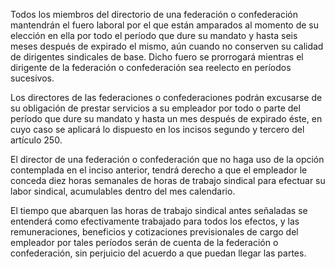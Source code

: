 Todos los miembros del directorio de una federación o confederación mantendrán el fuero laboral por el que están amparados al momento de su elección en ella por todo el período que dure su mandato y hasta seis meses después de expirado el mismo, aún cuando no conserven su calidad de dirigentes sindicales de base. Dicho fuero se prorrogará mientras el dirigente de la federación o confederación sea reelecto en períodos sucesivos.

Los directores de las federaciones o confederaciones podrán excusarse de su obligación de prestar servicios a su empleador por todo o parte del período que dure su mandato y hasta un mes después de expirado éste, en cuyo caso se aplicará lo dispuesto en los incisos segundo y tercero del artículo 250.

El director de una federación o confederación que no haga uso de la opción contemplada en el inciso anterior, tendrá derecho a que el empleador le conceda diez horas semanales de horas de trabajo sindical para efectuar su labor sindical, acumulables dentro del mes calendario.

El tiempo que abarquen las horas de trabajo sindical antes señaladas se entenderá como efectivamente trabajado para todos los efectos, y las remuneraciones, beneficios y cotizaciones previsionales de cargo del empleador por tales períodos serán de cuenta de la federación o confederación, sin perjuicio del acuerdo a que puedan llegar las partes.